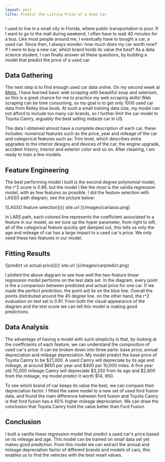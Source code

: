 ```yaml
---
layout: post
title: Predict the Listing Price of a Used Car
---
```


I used to live in a small city in Florida, where public transportation is poor. If I want to go to the mall during weekend, I often have to wait 40 minutes for a bus. Like most people around me, I eventually have to bought a car, a used car. Since then, I always wonder: how much does my car worth now? If I were to buy a new car, which brand holds its value the best? As a data science student, I can finally answer all these questions, by building a model that predict the price of a used car.

## Data Gathering

The next step is to find enough used car data online. On my second week at [Metis](http://thisismetis.com), I have learned basic web scraping with beautiful soup and selenium, so this is a great chance for me to practice my web scraping skills! Web scraping can be time consuming, so my goal is to get only 1000 used car data from Kelley blue book. At such a small training data size, my model can not afford to include too many car brands, so I further limit the car model to Toyota Camry, arguably the best selling midsize car in US. 

The data I obtained almost have a complete description of each car, these includes: numerical features such as the price, year and mileage of the car and categorical features such as: Trim level, which describes extra upgrades to the interior designs and devices of the car, the engine upgrade, accident history, interior and exterior color and so on. After cleaning, I am ready to train a few models. 

## Feature Engineering

The best performing model I built is the second degree polynomial model, the r^2 score is 0.96, but the model I like the most is the vanilla regression model, with as few features as possible. I did the feature selection with LASSO path diagram, see the picture below: 

![LASSO feature selection]({{ site.url }}/images/carlasso.png)

In LARS path, each colored line represents the coefficient associated to a feature in our model, as we tune up the hyper parameter, from right to left, all of the categorical feature quickly get damped out, this tells us only the age and mileage of car has a large impact in a used car's price. We only need these two features in our model.

## Fitting Results

![predict vs actual price]({{ site.url }}/images/carpredict.png)

I plotted the above diagram to see how well the two-feature linear regression model performs on the test data set. In the diagram, every point is the a comparison between predicted and actual price for one car. If we made the perfect prediction, the point will lie on the blue line. Overall the points distributed around the 45 degree line. on the other hand, the r^2 evaluation on test set is 0.91. From both the visual appearance of the diagram and the test score we can tell this model is making good predictions.

## Data Analysis

The advantage of having a model with such simplicity is that, by looking at the coefficients of each feature, we can understand the composition of used car's price: it can be broken down into three parts: base price, annual depreciation and mileage depreciation. My model predict the base price of Toyota Camry to be $21,000. A used Camry will depreciate by its age and mileage, at around $650 per year and $400 per 10,000 miles. A five year old 70,000 mileage Camry will depreciate $3,250 from its age and $2,800 from the mileage, my model predict it worth $14, 950. 

To see which brand of car keeps its value the best, we can compare their depreciation factor. I fitted the same model to a new set of used ford fusion data, and found the main difference between ford fusion and Toyota Camry is that ford fusion has a 40% higher mileage depreciation. We can draw the conclusion that Toyota Camry hold the value better than Ford Fusion.

## Conclusion

I built a vanilla linear regression model that predict a used car's price based on its mileage and age. This model can be trained on small data set yet makes good prediction. From this model we can extract the annual and mileage depreciation factor of different brands and models of cars, this enables us to find the vehicles with the best resell values. 
